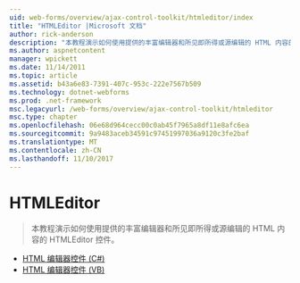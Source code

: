 ```yaml
---
uid: web-forms/overview/ajax-control-toolkit/htmleditor/index
title: "HTMLEditor |Microsoft 文档"
author: rick-anderson
description: "本教程演示如何使用提供的丰富编辑器和所见即所得或源编辑的 HTML 内容的 HTMLEditor 控件。"
ms.author: aspnetcontent
manager: wpickett
ms.date: 11/14/2011
ms.topic: article
ms.assetid: b43a6e83-7391-407c-953c-222e7567b509
ms.technology: dotnet-webforms
ms.prod: .net-framework
msc.legacyurl: /web-forms/overview/ajax-control-toolkit/htmleditor
msc.type: chapter
ms.openlocfilehash: 06e68d964cecc00c0ab45f7965a8df11e8afc6ea
ms.sourcegitcommit: 9a9483aceb34591c97451997036a9120c3fe2baf
ms.translationtype: MT
ms.contentlocale: zh-CN
ms.lasthandoff: 11/10/2017
---
```

<a name="htmleditor"></a>HTMLEditor
====================
> 本教程演示如何使用提供的丰富编辑器和所见即所得或源编辑的 HTML 内容的 HTMLEditor 控件。


- [HTML 编辑器控件 (C#)](how-do-i-use-the-html-editor-control-cs.md)
- [HTML 编辑器控件 (VB)](how-do-i-use-the-html-editor-control-vb.md)
